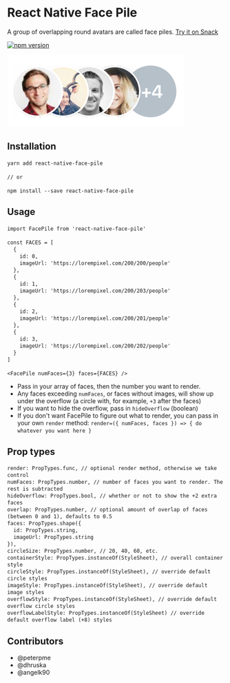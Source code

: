 # React Native Face Pile

A group of overlapping round avatars are called face piles. [Try it on Snack](https://snack.expo.io/@peterpme/react-native-face-pile-example)

[![npm version](https://badge.fury.io/js/react-native-face-pile.svg)](https://badge.fury.io/js/react-native-face-pile)


![Facepile Image](/screenshots/facepile.png)

## Installation

```
yarn add react-native-face-pile

// or

npm install --save react-native-face-pile
```

## Usage

```es6
import FacePile from 'react-native-face-pile'

const FACES = [
  {
    id: 0,
    imageUrl: 'https://lorempixel.com/200/200/people'
  },
  {
    id: 1,
    imageUrl: 'https://lorempixel.com/200/203/people'
  },
  {
    id: 2,
    imageUrl: 'https://lorempixel.com/200/201/people'
  },
  {
    id: 3,
    imageUrl: 'https://lorempixel.com/200/202/people'
  }
]

<FacePile numFaces={3} faces={FACES} />
```
- Pass in your array of faces, then the number you want to render.
- Any faces exceeding `numFaces`, or faces without images, will show up under the overflow (a circle with, for example, `+3` after the faces)
- If you want to hide the overflow, pass in `hideOverflow` (boolean)
- If you don't want FacePile to figure out what to render, you can pass in your own `render` method:
  `render=({ numFaces, faces }) => { do whatever you want here }`

## Prop types

```es6
render: PropTypes.func, // optional render method, otherwise we take control
numFaces: PropTypes.number, // number of faces you want to render. The rest is subtracted
hideOverflow: PropTypes.bool, // whether or not to show the +2 extra faces
overlap: PropTypes.number, // optional amount of overlap of faces (between 0 and 1), defaults to 0.5
faces: PropTypes.shape({
  id: PropTypes.string,
  imageUrl: PropTypes.string
}),
circleSize: PropTypes.number, // 20, 40, 60, etc.
containerStyle: PropTypes.instanceOf(StyleSheet), // overall container style
circleStyle: PropTypes.instanceOf(StyleSheet), // override default circle styles
imageStyle: PropTypes.instanceOf(StyleSheet), // override default image styles
overflowStyle: PropTypes.instanceOf(StyleSheet), // override default overflow circle styles
overflowLabelStyle: PropTypes.instanceOf(StyleSheet) // override default overflow label (+8) styles
```

## Contributors
- @peterpme
- @dhruska
- @angelk90
